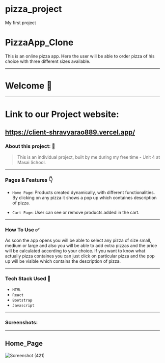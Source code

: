 # pizza_project
My first project
# PizzaApp_Clone

<p> This is an online pizza app. Here the user will be able to order pizza of his choice with three different sizes available.

---
# Welcome :wave:
---
# Link to our Project website:

https://client-shravyarao889.vercel.app/
---

### About this project: :raised_hands:

> This is an individual project, built by me during my free time - Unit 4 at Masai School.

---


### Pages & Features :point_down:

- `Home Page`:  Products created dynamically, with different functionalities. By clicking on any pizza it shows a pop up which containes description of pizza.


- `Cart Page`: User can see or remove products added in the cart. 
<!-- - `Wishlist Page`: Users can add or remove products to the wishlist. -->
<!-- - `Checkout Page`: Users can add the delivery address
- `Payment Page`: debit and credit card payment option. Users can add their payment details and also avail for discount.
- `Order Successful Page` : After successul payment user redirected to Order successful page.
- `Additional Features` : Kept the branding, fonts, colors and favicon and titles consistent throughtout the whole site to give a feel like the original site. -->

---

### How To Use ✅

As soon the app opens you will be able to select any pizza of size small, medium or large and also you will be able to add extra pizzas and the price will be calculated according to your choice. If you want to know what actually pizza containes you can just click on particular pizza and the pop up will be visible which contains the description of pizza.

---

### Tech Stack Used :wrench:

- `HTML`
- `React`
- `Bootstrap`
- `Javascript`

---

### Screenshots:
<hr/>

## Home_Page
![Screenshot (421)](https://user-images.githubusercontent.com/96167495/159649966-94582a7f-a019-40c5-accf-5353232377f7.png)





